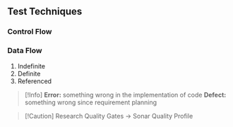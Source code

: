 ## Test Techniques

### Control Flow

### Data Flow
1. Indefinite 
2. Definite 
3. Referenced


> [!Info]
> **Error:** something wrong in the implementation of code
> **Defect:** something wrong since requirement planning

> [!Caution] Research
> Quality Gates -> Sonar
> Quality Profile